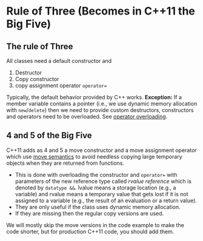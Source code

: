 # Rule of Three (Becomes in C++11 the Big Five)

## The rule of Three

All classes need a default constructor and

 1. Destructor
 2. Copy constructor
 3. copy assignment operator `operator=` 

Typically, the default behavior provided by C++ works. **Exception:** If a member variable contains a pointer (i.e., we use dynamic memory allocation with `new`/`delete`) then we need 
to provide custom destructors, constructors and operators 
need to be overloaded. See [operator overloading](https://en.cppreference.com/w/cpp/language/operators).

## 4 and 5 of the Big Five

C++11 adds as 4 and 5 a move constructor and a move assignment operator which 
use [move semantics](https://www.cprogramming.com/c++11/rvalue-references-and-move-semantics-in-c++11.html) to avoid needless copying large temporary objects
when they are returned from functions.

* This is done with overloading the constructor and `operator=` with parameters of the new reference type called _rvalue reference_ which is denoted
by `datatype &&`. lvalue means a storage location (e.g., a variable) and
rvalue means a temporary value that gets lost if it is not assigned to a variable (e.g., 
the result of an evaluation or a return value).
* They are only useful if the class uses dynamic memory allocation. 
* If they are missing then the regular copy versions are used.

We will mostly skip the move versions in the code example to make the code shorter, but for production C++11 code, you should add them.

